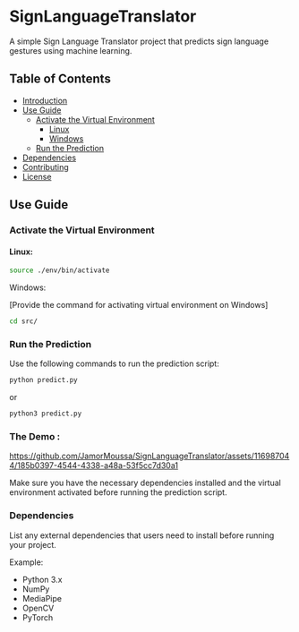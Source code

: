 # SignLanguageTranslator

A simple Sign Language Translator project that predicts sign language gestures using machine learning.

## Table of Contents

- [Introduction](#signlanguagetranslator)
- [Use Guide](#use-guide)
  - [Activate the Virtual Environment](#activate-the-virtual-environment)
    - [Linux](#linux)
    - [Windows](#windows)
  - [Run the Prediction](#run-the-prediction)
- [Dependencies](#dependencies)
- [Contributing](#contributing)
- [License](#license)

## Use Guide

### Activate the Virtual Environment

#### Linux:

```bash
source ./env/bin/activate
```

Windows:

[Provide the command for activating virtual environment on Windows]

```bash
cd src/
```

### Run the Prediction

Use the following commands to run the prediction script:

```bash
python predict.py
```

or

```bash
python3 predict.py
```

### The Demo : 

https://github.com/JamorMoussa/SignLanguageTranslator/assets/116987044/185b0397-4544-4338-a48a-53f5cc7d30a1


Make sure you have the necessary dependencies installed and the virtual environment activated before running the prediction script.

### Dependencies

List any external dependencies that users need to install before running your project.

Example:

- Python 3.x
- NumPy
- MediaPipe
- OpenCV
- PyTorch
